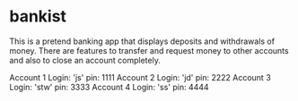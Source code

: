 # bankist

This is a pretend banking app that displays deposits and withdrawals of money.
There are features to transfer and request money to other accounts and also to close an account completely.

Account 1 Login: 'js' pin: 1111
Account 2 Login: 'jd' pin: 2222
Account 3 Login: 'stw' pin: 3333
Account 4 Login: 'ss' pin: 4444
